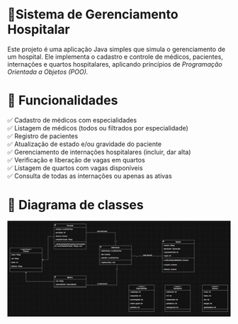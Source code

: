 # 🏥Sistema de Gerenciamento Hospitalar
Este projeto é uma aplicação Java simples que simula o gerenciamento de um hospital. Ele implementa o cadastro e controle de médicos, pacientes, internações e quartos hospitalares, aplicando princípios de *Programação Orientada a Objetos (POO).*

#  📌 Funcionalidades
✅ Cadastro de médicos com especialidades<br>
✅ Listagem de médicos (todos ou filtrados por especialidade)<br>
✅ Registro de pacientes<br>
✅ Atualização de estado e/ou gravidade do paciente<br>
✅ Gerenciamento de internações hospitalares (incluir, dar alta)<br>
✅ Verificação e liberação de vagas em quartos<br>
✅ Listagem de quartos com vagas disponíveis<br>
✅ Consulta de todas as internações ou apenas as ativas<br>

# 📌 Diagrama de classes

![Diagrama de Classe](documentacao/diagrama_de_classe_hospital_novo.jpeg)